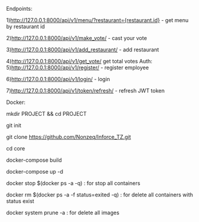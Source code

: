 Endpoints:

1)http://127.0.0.1:8000/api/v1/menu/?restaurant={restaurant.id} - get menu by restaurant id

2)http://127.0.0.1:8000/api/v1/make_vote/ - cast your vote

3)http://127.0.0.1:8000/api/v1/add_restaurant/ - add restaurant

4)http://127.0.0.1:8000/api/v1/get_vote/ get total votes
Auth:
5)http://127.0.0.1:8000/api/v1/register/ - register employee

6)http://127.0.0.1:8000/api/v1/login/ - login

7)http://127.0.0.1:8000/api/v1/token/refresh/ - refresh JWT token


Docker:

mkdir PROJECT && cd PROJECT

git init

git clone https://github.com/Nonzeq/Inforce_TZ.git

cd core

docker-compose build

docker-compose up -d


docker stop $(docker ps -a -q) : for stop all containers

docker rm $(docker ps -a -f status=exited -q) : for delete all containers with status exist

docker system prune -a : for delete all images
